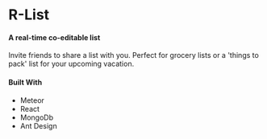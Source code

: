# R-List

#### A real-time co-editable list
Invite friends to share a list with you. Perfect for grocery lists or a 'things to pack' list for your upcoming vacation. 


#### Built With
- Meteor
- React
- MongoDb
- Ant Design

